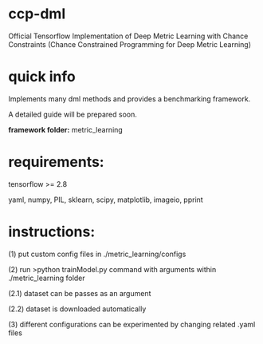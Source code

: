 # ccp-dml
Official Tensorflow Implementation of Deep Metric Learning with Chance Constraints (Chance Constrained Programming for Deep Metric Learning)

# quick info
Implements many dml methods and provides a benchmarking framework.

A detailed guide will be prepared soon.

**framework folder:** metric_learning


# requirements:
tensorflow >= 2.8

yaml, numpy, PIL, sklearn, scipy, matplotlib, imageio, pprint

# instructions:
(1) put custom config files in ./metric_learning/configs

(2) run >python trainModel.py command with arguments within ./metric_learning folder

(2.1) dataset can be passes as an argument

(2.2) dataset is downloaded automatically

(3) different configurations can be experimented by changing related .yaml files
